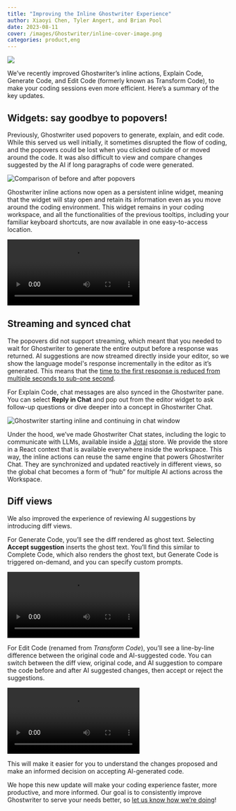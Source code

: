 ```yaml
---
title: "Improving the Inline Ghostwriter Experience"
author: Xiaoyi Chen, Tyler Angert, and Brian Pool
date: 2023-08-11
cover: /images/Ghostwriter/inline-cover-image.png
categories: product,eng
---
```


![](/images/Ghostwriter/inline-cover-image.png)

We’ve recently improved Ghostwriter’s inline actions, Explain Code, Generate Code, and Edit Code (formerly known as Transform Code), to make your coding sessions even more efficient. Here’s a summary of the key updates. 

## Widgets: say goodbye to popovers!

Previously, Ghostwriter used popovers to generate, explain, and edit code. While this served us well initially, it sometimes disrupted the flow of coding, and the popovers could be lost when you clicked outside of or moved around the code. It was also difficult to view and compare changes suggested by the AI if long paragraphs of code were generated. 

![Comparison of before and after popovers](/images/Ghostwriter/inline-comparison.png)

Ghostwriter inline actions now open as a persistent inline widget, meaning that the widget will stay open and retain its information even as you move around the coding environment. This widget remains in your coding workspace, and all the functionalities of the previous tooltips, including your familiar keyboard shortcuts, are now available in one easy-to-access location.

![Video of widget showing inline explain code](/images/Ghostwriter/gw-inline-explain.mp4)

## Streaming and synced chat

The popovers did not support streaming, which meant that you needed to wait for Ghostwriter to generate the entire output before a response was returned. AI suggestions are now streamed directly inside your editor, so we show the language model's response incrementally in the editor as it’s generated. This means that the [time to the first response is reduced from multiple seconds to sub-one second](https://github.com/openai/openai-cookbook/blob/main/examples/How_to_stream_completions.ipynb#Time-comparison).

For Explain Code, chat messages are also synced in the Ghostwriter pane. You can select **Reply in Chat** and pop out from the editor widget to ask follow-up questions or dive deeper into a concept in Ghostwriter Chat.

![Ghostwriter starting inline and continuing in chat window](/images/Ghostwriter/inline-to-chat.png)

Under the hood, we’ve made Ghostwriter Chat states, including the logic to communicate with LLMs, available inside a [Jotai](https://jotai.org/) store. We provide the store in a React context that is available everywhere inside the workspace. This way, the inline actions can reuse the same engine that powers Ghostwriter Chat. They are synchronized and updated reactively in different views, so the global chat becomes a form of “hub” for multiple AI actions across the Workspace.

## Diff views

We also improved the experience of reviewing AI suggestions by introducing diff views. 

For Generate Code, you’ll see the diff rendered as ghost text. Selecting **Accept suggestion** inserts the ghost text. You’ll find this similar to Complete Code, which also renders the ghost text, but Generate Code is triggered on-demand, and you can specify custom prompts.

![Video of generate code diff](/images/Ghostwriter/gw-inline-generate.mp4)

For Edit Code (renamed from *Transform Code*), you’ll see a line-by-line difference between the original code and AI-suggested code. You can switch between the diff view, original code, and AI suggestion to compare the code before and after AI suggested changes, then accept or reject the suggestions.

![Video of diff for edit code](/images/Ghostwriter/gw-inline-edit.mp4)

This will make it easier for you to understand the changes proposed and make an informed decision on accepting AI-generated code.

We hope this new update will make your coding experience faster, more productive, and more informed. Our goal is to consistently improve Ghostwriter to serve your needs better, so [let us know how we’re doing](mailto:ghostwriter@repl.it)!





